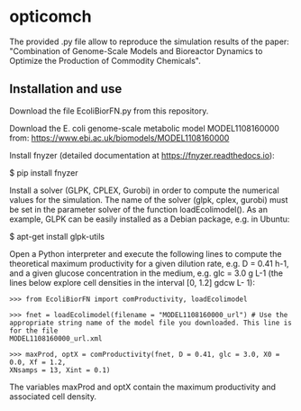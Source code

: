 # opticomch
The provided .py file allow to reproduce the simulation results of the 
paper: "Combination of Genome-Scale Models and Bioreactor Dynamics 
to Optimize the Production of Commodity Chemicals".

## Installation and use ##

Download the file EcoliBiorFN.py from this repository.

Download the E. coli genome-scale metabolic model MODEL1108160000 from:
https://www.ebi.ac.uk/biomodels/MODEL1108160000

Install fnyzer (detailed documentation at https://fnyzer.readthedocs.io):

$ pip install fnyzer

Install a solver (GLPK, CPLEX, Gurobi) in order to compute the numerical values for the
simulation. The name of the solver (glpk, cplex, gurobi) must be set in the parameter solver of the
function loadEcolimodel(). As an example, GLPK can be easily installed as a Debian package,
e.g. in Ubuntu:

$ apt-get install glpk-utils

Open a Python interpreter and execute the following lines to compute the theoretical maximum
productivity for a given dilution rate, e.g. D = 0.41 h-1, and a given glucose concentration in the
medium, e.g. glc = 3.0 g L-1 (the lines below explore cell densities in the interval [0, 1.2] gdcw L-
1):

    >>> from EcoliBiorFN import comProductivity, loadEcolimodel
    
    >>> fnet = loadEcolimodel(filename = "MODEL1108160000_url") # Use the
    appropriate string name of the model file you downloaded. This line is for the file
    MODEL1108160000_url.xml
    
    >>> maxProd, optX = comProductivity(fnet, D = 0.41, glc = 3.0, X0 = 0.0, Xf = 1.2,
    XNsamps = 13, Xint = 0.1)
    
The variables maxProd and optX contain the maximum productivity and associated cell density.
